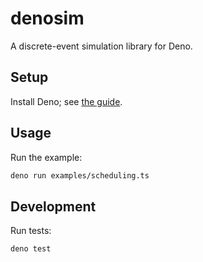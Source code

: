 # denosim

A discrete-event simulation library for Deno.

## Setup

Install Deno; see [the guide](https://docs.deno.com/runtime/getting_started/installation/).

## Usage

Run the example:

```sh
deno run examples/scheduling.ts
```

## Development

Run tests:

```sh
deno test
```
